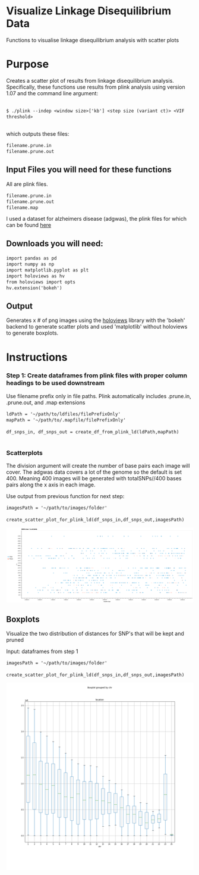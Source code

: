 # Visualize Linkage Disequilibrium Data
Functions to visualise linkage disequilibrium analysis with scatter plots 

# Purpose
Creates a scatter plot of results from linkage disequilibrium analysis. Specifically, these functions use results from plink analysis using version 1.07 and the command line argument:

```

$ ./plink --indep <window size>['kb'] <step size (variant ct)> <VIF threshold>
  
```
which outputs these files:

```
filename.prune.in
filename.prune.out

```
## Input Files you will need for these functions
All are plink files. 

```
filename.prune.in
filename.prune.out
filename.map

```
I used a dataset for alzheimers disease (adgwas), the plink files for which can be found [here](https://drive.google.com/drive/folders/1ud5F9WN9Xx3oXIkb5xIg1b_zz1nzp3IR)

## Downloads you will need:

```
import pandas as pd
import numpy as np
import matplotlib.pyplot as plt
import holoviews as hv
from holoviews import opts
hv.extension('bokeh')

``` 

## Output

Generates x # of png images using the [holoviews](http://holoviews.org/reference/index.html) library with the 'bokeh' backend to generate scatter plots and used 'matplotlib' without holoviews to generate boxplots.

# Instructions

### Step 1: Create dataframes from plink files with proper column headings to be used downstream

Use filename prefix only in file paths. Plink automatically includes .prune.in, .prune.out, and .map extensions
``` 
ldPath = '~/path/to/ldfiles/filePrefixOnly'
mapPath = '~/path/to/.mapfile/filePrefixOnly'

df_snps_in, df_snps_out = create_df_from_plink_ld(ldPath,mapPath)


``` 
### Scatterplots

The division argument will create the number of base pairs each image will cover. The adgwas data covers a lot of the genome so the default is set 400. Meaning 400  images will be generated with totalSNPs//400 bases pairs along the x axis in each image.

Use output from previous function for next step:

``` 
imagesPath = '~/path/to/images/folder'

create_scatter_plot_for_plink_ld(df_snps_in,df_snps_out,imagesPath)

``` 
![Example using ADGWAS data](LDScatterPlot1To613445.png)

## Boxplots

Visualize the two distribution of distances for SNP's that will be kept and pruned

Input: dataframes from step 1 

``` 
imagesPath = '~/path/to/images/folder'

create_scatter_plot_for_plink_ld(df_snps_in,df_snps_out,imagesPath)

``` 
![Example of boxplot for suggested pruned data using ADGWAS data](LDBoxPlotPrune.png)
